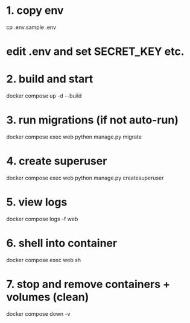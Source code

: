 # 1. copy env
cp .env.sample .env
# edit .env and set SECRET_KEY etc.

# 2. build and start
docker compose up -d --build

# 3. run migrations (if not auto-run)
docker compose exec web python manage.py migrate

# 4. create superuser
docker compose exec web python manage.py createsuperuser

# 5. view logs
docker compose logs -f web

# 6. shell into container
docker compose exec web sh

# 7. stop and remove containers + volumes (clean)
docker compose down -v
